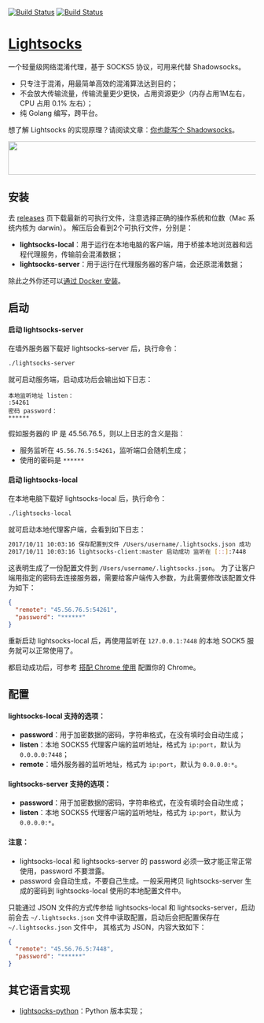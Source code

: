 [![Build Status](https://img.shields.io/travis/gwuhaolin/lightsocks.svg?style=flat-square)](https://travis-ci.org/gwuhaolin/lightsocks)
[![Build Status](https://img.shields.io/appveyor/ci/gwuhaolin/lightsocks.svg?style=flat-square)](https://ci.appveyor.com/project/gwuhaolin/lightsocks)

# [Lightsocks](https://github.com/gwuhaolin/lightsocks)
一个轻量级网络混淆代理，基于 SOCKS5 协议，可用来代替 Shadowsocks。

- 只专注于混淆，用最简单高效的混淆算法达到目的；
- 不会放大传输流量，传输流量更少更快，占用资源更少（内存占用1M左右，CPU 占用 0.1% 左右）；
- 纯 Golang 编写，跨平台。

想了解 Lightsocks 的实现原理？请阅读文章：[你也能写个 Shadowsocks](https://github.com/gwuhaolin/blog/issues/12)。 

<a target='_blank' href='https://app.codesponsor.io/link/3bvxELAxnq8r4wheFyRkED8U/gwuhaolin/lightsocks'>
  <img width='888' height='68' src='https://app.codesponsor.io/embed/3bvxELAxnq8r4wheFyRkED8U/gwuhaolin/lightsocks.svg' />
</a>

## 安装
去 [releases](https://github.com/gwuhaolin/lightsocks/releases) 页下载最新的可执行文件，注意选择正确的操作系统和位数（Mac 系统内核为 darwin）。
解压后会看到2个可执行文件，分别是：

- **lightsocks-local**：用于运行在本地电脑的客户端，用于桥接本地浏览器和远程代理服务，传输前会混淆数据；
- **lightsocks-server**：用于运行在代理服务器的客户端，会还原混淆数据；

除此之外你还可以[通过 Docker 安装](docker/readme.md)。

## 启动
#### 启动 lightsocks-server
在墙外服务器下载好 lightsocks-server 后，执行命令：
```bash
./lightsocks-server
```
就可启动服务端，启动成功后会输出如下日志：
```
本地监听地址 listen：
:54261
密码 password：
******
```
假如服务器的 IP 是 45.56.76.5，则以上日志的含义是指：

- 服务监听在 `45.56.76.5:54261`，监听端口会随机生成；
- 使用的密码是  `******`

#### 启动 lightsocks-local
在本地电脑下载好 lightsocks-local 后，执行命令：
```bash
./lightsocks-local
```
就可启动本地代理客户端，会看到如下日志：
```bash
2017/10/11 10:03:16 保存配置到文件 /Users/username/.lightsocks.json 成功
2017/10/11 10:03:16 lightsocks-client:master 启动成功 监听在 [::]:7448
```
这表明生成了一份配置文件到 `/Users/username/.lightsocks.json`。
为了让客户端用指定的密码去连接服务器，需要给客户端传入参数，为此需要修改该配置文件为如下：
```json
{
  "remote": "45.56.76.5:54261",
  "password": "******"
}
```
重新启动 lightsocks-local 后，再使用监听在 `127.0.0.1:7448` 的本地 SOCK5 服务就可以正常使用了。

都启动成功后，可参考 [搭配 Chrome 使用](https://github.com/gwuhaolin/lightsocks/wiki/%E6%90%AD%E9%85%8D-Chrome-%E4%BD%BF%E7%94%A8) 配置你的 Chrome。
 
## 配置
#### lightsocks-local 支持的选项：
- **password**：用于加密数据的密码，字符串格式，在没有填时会自动生成；
- **listen**：本地 SOCKS5 代理客户端的监听地址，格式为 `ip:port`，默认为 `0.0.0.0:7448`；
- **remote**：墙外服务器的监听地址，格式为 `ip:port`，默认为 `0.0.0.0:*`。

#### lightsocks-server 支持的选项：
- **password**：用于加密数据的密码，字符串格式，在没有填时会自动生成；
- **listen**：本地 SOCKS5 代理客户端的监听地址，格式为 `ip:port`，默认为 `0.0.0.0:*`。

#### 注意：
- lightsocks-local 和 lightsocks-server 的 password 必须一致才能正常正常使用，password 不要泄露。
- password 会自动生成，不要自己生成。一般采用拷贝 lightsocks-server 生成的密码到 lightsocks-local 使用的本地配置文件中。


只能通过 JSON 文件的方式传参给 lightsocks-local 和 lightsocks-server，启动前会去 `~/.lightsocks.json` 文件中读取配置，启动后会把配置保存在 `~/.lightsocks.json` 文件中，
其格式为 JSON，内容大致如下：
```json
{
  "remote": "45.56.76.5:7448",
  "password": "******"
}
```

## 其它语言实现
- [lightsocks-python](https://github.com/linw1995/lightsocks-python)：Python 版本实现；